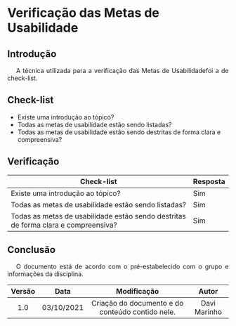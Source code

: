 # Verificação das Metas de Usabilidade

## Introdução
<p style="text-indent: 20px; text-align: justify">
A técnica utilizada para a verificação das Metas de Usabilidadefoi a de check-list.
</p>

## Check-list 
* Existe uma introdução ao tópico?
* Todas as metas de usabilidade estão sendo listadas?
* Todas as metas de usabilidade estão sendo destritas de forma clara e compreensiva?

## Verificação

| Check-list | Resposta |
|---|---|
| Existe uma introdução ao tópico?                                                   | Sim |
| Todas as metas de usabilidade estão sendo listadas?                                | Sim |
| Todas as metas de usabilidade estão sendo destritas de forma clara e compreensiva? | Sim |



## Conclusão
<p style="text-indent: 20px; text-align: justify">
O documento está de acordo com o pré-estabelecido com o grupo e informações da disciplina.
</p>

| Versão | Data| Modificação|Autor|
| :--: | :--: | :--: | :--:|
| 1.0 | 03/10/2021 | Criação do documento e do conteúdo contido nele. | Davi Marinho |